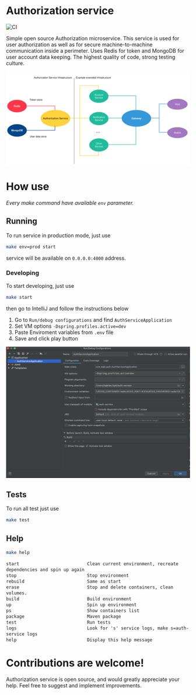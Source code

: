 # Authorization service

![CI](https://github.com/cv65kr/authorization-service/workflows/CI/badge.svg?branch=master)

Simple open source Authorization microservice. This service is used for user authorization as well as for secure machine-to-machine communication inside a perimeter. Uses Redis for token and MongoDB for user account data keeping. The highest quality of code, strong testing culture.

![Schema](./docs/images/schema.png)

# How use

*Every make command have available `env` parameter.*

## Running

To run service in production mode, just use

```bash
make env=prod start
```

service will be available on `0.0.0.0:4000` address.

### Developing

To start developing, just use

```bash
make start
```

then go to IntelliJ and follow the instructions below

1. Go to `Run/debug configurations` and find `AuthServiceApplication`
2. Set VM options `-Dspring.profiles.active=dev`
3. Paste Enviroment variables from `.env` file
4. Save and click play button

![IntelliJ configuration](./docs/images/intellij.png)

## Tests

To run all test just use

```bash
make test
```

## Help

```bash
make help
```

```
start                          Clean current environment, recreate dependencies and spin up again
stop                           Stop environment
rebuild                        Same as start
erase                          Stop and delete containers, clean volumes.
build                          Build environment
up                             Spin up environment
ps                             Show containers list
package                        Maven package
test                           Run tests
logs                           Look for 's' service logs, make s=auth-service logs
help                           Display this help message
```

# Contributions are welcome!

Authorization service is open source, and would greatly appreciate your help. Feel free to suggest and implement improvements.